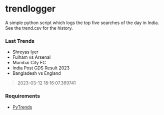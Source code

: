 # trendlogger
A simple python script which logs the top five searches of the day in India.<br>See the trend.csv for the history.<br>

<!-- Last Trends -->
### Last Trends
* Shreyas Iyer
* Fulham vs Arsenal
* Mumbai City FC
* India Post GDS Result 2023
* Bangladesh vs England
> 2023-03-12 18:16:07.369741

<!-- Requirements -->
### Requirements
* [PyTrends](https://github.com/dreyco676/pytrends)
